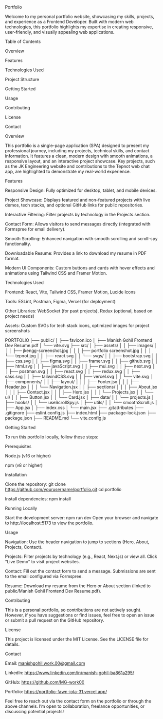 Portfolio

Welcome to my personal portfolio website, showcasing my skills, projects, and experience as a Frontend Developer. Built with modern web technologies, this portfolio highlights my expertise in creating responsive, user-friendly, and visually appealing web applications.

Table of Contents

Overview

Features

Technologies Used

Project Structure

Getting Started

Usage

Contributing

License

Contact

Overview

This portfolio is a single-page application (SPA) designed to present my professional journey, including my projects, technical skills, and contact information. It features a clean, modern design with smooth animations, a responsive layout, and an interactive project showcase. Key projects, such as the JK Engineering website and contributions to the Tepnot web chat app, are highlighted to demonstrate my real-world experience.

Features

Responsive Design: Fully optimized for desktop, tablet, and mobile devices.

Project Showcase: Displays featured and non-featured projects with live demos, tech stacks, and optional GitHub links for public repositories.

Interactive Filtering: Filter projects by technology in the Projects section.

Contact Form: Allows visitors to send messages directly (integrated with Formspree for email delivery).

Smooth Scrolling: Enhanced navigation with smooth scrolling and scroll-spy functionality.

Downloadable Resume: Provides a link to download my resume in PDF format.

Modern UI Components: Custom buttons and cards with hover effects and animations using Tailwind CSS and Framer Motion.

Technologies Used

Frontend: React, Vite, Tailwind CSS, Framer Motion, Lucide Icons

Tools: ESLint, Postman, Figma, Vercel (for deployment)

Other Libraries: WebSocket (for past projects), Redux (optional, based on project needs)

Assets: Custom SVGs for tech stack icons, optimized images for project screenshots

PORTFOLIO
├── public/
│ ├── favicon.ico
│ ├── Manish Gohil Frontend Dev Resume.pdf
│ └── vite.svg
├── src/
│ ├── assets/
│ │ ├── images/
│ │ │ ├── jkengg-screenshot.jpg
│ │ │ ├── portfolio screenshot.jpg
│ │ │ └── tepnot.jpg
│ │ ├── react.svg
│ │ └── svgs/
│ │ ├── bootstrap.svg
│ │ ├── css.svg
│ │ ├── figma.svg
│ │ ├── framer.svg
│ │ ├── github.svg
│ │ ├── html.svg
│ │ ├── javaScript.svg
│ │ ├── mui.svg
│ │ ├── next.svg
│ │ ├── postman.svg
│ │ ├── react.svg
│ │ ├── redux.svg
│ │ ├── sass.svg
│ │ ├── tailwindCSS.svg
│ │ ├── vercel.svg
│ │ └── vite.svg
│ ├── components/
│ │ ├── layout/
│ │ │ ├── Footer.jsx
│ │ │ ├── Header.jsx
│ │ │ └── Navigation.jsx
│ │ ├── sections/
│ │ │ ├── About.jsx
│ │ │ ├── Contact.jsx
│ │ │ ├── Hero.jsx
│ │ │ └── Projects.jsx
│ │ └── ui/
│ │ ├── Button.jsx
│ │ └── Card.jsx
│ ├── data/
│ │ └── projects.js
│ ├── hooks/
│ │ └── useScrollSpy.js
│ ├── utils/
│ │ └── smoothScroll.js
│ ├── App.jsx
│ ├── index.css
│ └── main.jsx
├── .gitattributes
├── .gitignore
├── eslint.config.js
├── index.html
├── package-lock.json
├── package.json
├── README.md
└── vite.config.js

Getting Started

To run this portfolio locally, follow these steps:

Prerequisites

Node.js (v16 or higher)

npm (v8 or higher)

Installation

Clone the repository:
git clone https://github.com/yourusername/portfolio.git
cd portfolio

Install dependencies:
npm install

Running Locally

Start the development server:
npm run dev
Open your browser and navigate to http://localhost:5173 to view the portfolio.

Usage

Navigation: Use the header navigation to jump to sections (Hero, About, Projects, Contact).

Projects: Filter projects by technology (e.g., React, Next.js) or view all. Click “Live Demo” to visit project websites.

Contact: Fill out the contact form to send a message. Submissions are sent to the email configured via Formspree.

Resume: Download my resume from the Hero or About section (linked to public/Manish Gohil Frontend Dev Resume.pdf).

Contributing

This is a personal portfolio, so contributions are not actively sought. However, if you have suggestions or find issues, feel free to open an issue or submit a pull request on the GitHub repository.

License

This project is licensed under the MIT License. See the LICENSE file for details.

Contact

Email: manishgohil.work.00@gmail.com

LinkedIn: https://www.linkedin.com/in/manish-gohil-ba861a295/

GitHub: https://github.com/MG-work00

Portfolio: https://portfolio-fawn-iota-31.vercel.app/

Feel free to reach out via the contact form on the portfolio or through the above channels. I’m open to collaboration, freelance opportunities, or discussing potential projects!
